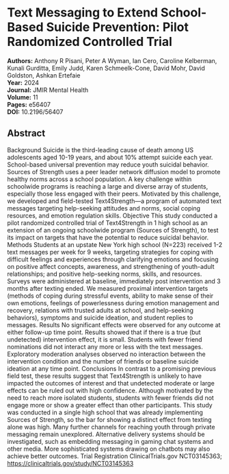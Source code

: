 # Text Messaging to Extend School-Based Suicide Prevention: Pilot Randomized Controlled Trial

**Authors:** Anthony R Pisani, Peter A Wyman, Ian Cero, Caroline Kelberman, Kunali Gurditta, Emily Judd, Karen Schmeelk-Cone, David Mohr, David Goldston, Ashkan Ertefaie  
**Year:** 2024  
**Journal:** JMIR Mental Health  
**Volume:** 11  
**Pages:** e56407  
**DOI:** 10.2196/56407  

## Abstract
Background            Suicide is the third-leading cause of death among US adolescents aged 10-19 years, and about 10% attempt suicide each year. School-based universal prevention may reduce youth suicidal behavior. Sources of Strength uses a peer leader network diffusion model to promote healthy norms across a school population. A key challenge within schoolwide programs is reaching a large and diverse array of students, especially those less engaged with their peers. Motivated by this challenge, we developed and field-tested Text4Strength—a program of automated text messages targeting help-seeking attitudes and norms, social coping resources, and emotion regulation skills.                                Objective            This study conducted a pilot randomized controlled trial of Text4Strength in 1 high school as an extension of an ongoing schoolwide program (Sources of Strength), to test its impact on targets that have the potential to reduce suicidal behavior.                                Methods            Students at an upstate New York high school (N=223) received 1-2 text messages per week for 9 weeks, targeting strategies for coping with difficult feelings and experiences through clarifying emotions and focusing on positive affect concepts, awareness, and strengthening of youth-adult relationships; and positive help-seeking norms, skills, and resources. Surveys were administered at baseline, immediately post intervention and 3 months after texting ended. We measured proximal intervention targets (methods of coping during stressful events, ability to make sense of their own emotions, feelings of powerlessness during emotion management and recovery, relations with trusted adults at school, and help-seeking behaviors), symptoms and suicide ideation, and student replies to messages.                                Results            No significant effects were observed for any outcome at either follow-up time point. Results showed that if there is a true (but undetected) intervention effect, it is small. Students with fewer friend nominations did not interact any more or less with the text messages. Exploratory moderation analyses observed no interaction between the intervention condition and the number of friends or baseline suicide ideation at any time point.                                Conclusions            In contrast to a promising previous field test, these results suggest that Text4Strength is unlikely to have impacted the outcomes of interest and that undetected moderate or large effects can be ruled out with high confidence. Although motivated by the need to reach more isolated students, students with fewer friends did not engage more or show a greater effect than other participants. This study was conducted in a single high school that was already implementing Sources of Strength, so the bar for showing a distinct effect from texting alone was high. Many further channels for reaching youth through private messaging remain unexplored. Alternative delivery systems should be investigated, such as embedding messaging in gaming chat systems and other media. More sophisticated systems drawing on chatbots may also achieve better outcomes.                                Trial Registration            ClinicalTrials.gov NCT03145363; https://clinicaltrials.gov/study/NCT03145363

